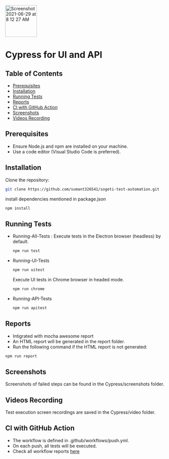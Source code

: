 <img width="100" alt="Screenshot 2021-06-29 at 8 12 27 AM" src="https://user-images.githubusercontent.com/39675511/123728969-d2a87b00-d8b1-11eb-9ece-558d4021f816.png">

# Cypress for UI and API

## Table of Contents

- [Prerequisites](#prerequisites)
- [Installation](#installation)
- [Running Tests](#running-tests)
- [Reports](#reports)
- [CI with GitHub Action](#ci-with-github-action)
- [Screenshots](#screenshots)
- [Videos Recording](#videos-recording)


## Prerequisites

- Ensure Node.js and npm are installed on your machine.
- Use a code editor (Visual Studio Code is preferred).

## Installation

Clone the repository:

```sh
git clone https://github.com/sumant326541/sogeti-test-automation.git
```
install dependencies mentioned in package.json

```sh
npm install
```

## Running Tests
- Running-All-Tests
 : Execute tests in the Electron browser (headless) by default.

    ```js
    npm run test
    ```
- Running-UI-Tests

    ```js
    npm run uitest
    ```
    Execute UI tests in Chrome browser in headed mode.

    ```js
    npm run chrome
    ```
- Running-API-Tests

    ```js
    npm run apitest
    ```    

## Reports
- Intigrated with mocha awesome report
- An HTML report will be generated in the report folder. 
- Run the following command if the HTML report is not generated:

 ```js
npm run report
``` 
## Screenshots

Screenshots of failed steps can be found in the Cypress/screenshots folder.

## Videos Recording

Test execution screen recordings are saved in the Cypress/video folder.

## CI with GitHub Action
- The workflow is defined in .github/workflows/push.yml.
- On each push, all tests will be executed.
- Check all workflow reports  [here](https://github.com/sumant326541/sogeti-test-automation/actions)






